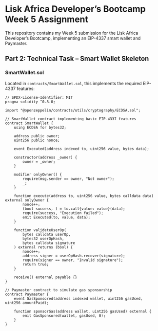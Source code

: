 # Lisk Africa Developer’s Bootcamp Week 5 Assignment

This repository contains my Week 5 submission for the Lisk Africa Developer’s Bootcamp, implementing an EIP-4337 smart wallet and Paymaster.

## Part 2: Technical Task – Smart Wallet Skeleton

### SmartWallet.sol
Located in `contracts/SmartWallet.sol`, this implements the required EIP-4337 features:

```solidity
// SPDX-License-Identifier: MIT
pragma solidity ^0.8.0;

import "@openzeppelin/contracts/utils/cryptography/ECDSA.sol";

// SmartWallet contract implementing basic EIP-4337 features
contract SmartWallet {
    using ECDSA for bytes32;

    address public owner;
    uint256 public nonce;

    event Executed(address indexed to, uint256 value, bytes data);

    constructor(address _owner) {
        owner = _owner;
    }

    modifier onlyOwner() {
        require(msg.sender == owner, "Not owner");
        _;
    }

    function execute(address to, uint256 value, bytes calldata data) external onlyOwner {
        nonce++;
        (bool success, ) = to.call{value: value}(data);
        require(success, "Execution failed");
        emit Executed(to, value, data);
    }

    function validateUserOp(
        bytes calldata userOp,
        bytes32 userOpHash,
        bytes calldata signature
    ) external returns (bool) {
        nonce++;
        address signer = userOpHash.recover(signature);
        require(signer == owner, "Invalid signature");
        return true;
    }

    receive() external payable {}
}

// Paymaster contract to simulate gas sponsorship
contract Paymaster {
    event GasSponsored(address indexed wallet, uint256 gasUsed, uint256 amountPaid);

    function sponsorGas(address wallet, uint256 gasUsed) external {
        emit GasSponsored(wallet, gasUsed, 0);
    }
}
